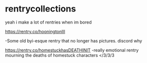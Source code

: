 # rentrycollections
yeah i make a lot of rentries when im bored

https://rentry.co/hooningtonIII

-Some old byi-esque rentry that no longer has pictures. discord why

https://rentry.co/homestuckhasDEATHINIT
-really emotional rentry mourning the deaths of homestuck characters </3/3/3
  
